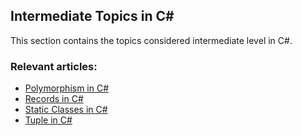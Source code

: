 ## Intermediate Topics in C#

This section contains the topics considered intermediate level in C#.

### Relevant articles:

- [Polymorphism in C#](https://code-maze.com/csharp-polymorphism/)
- [Records in C#](https://code-maze.com/csharp-records/)
- [Static Classes in C#](https://code-maze.com/static-classes-csharp/)
- [Tuple in C#](https://code-maze.com/csharp-tuple/)
